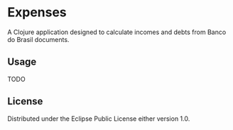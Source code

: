 # Expenses

A Clojure application designed to calculate incomes and debts from Banco do Brasil documents.

## Usage

TODO

## License

Distributed under the Eclipse Public License either version 1.0.
